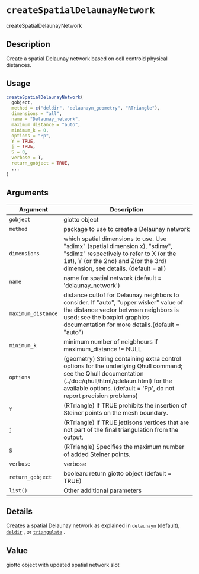 # `createSpatialDelaunayNetwork`

createSpatialDelaunayNetwork


## Description

Create a spatial Delaunay network based on cell centroid physical distances.


## Usage

```r
createSpatialDelaunayNetwork(
  gobject,
  method = c("deldir", "delaunayn_geometry", "RTriangle"),
  dimensions = "all",
  name = "Delaunay_network",
  maximum_distance = "auto",
  minimum_k = 0,
  options = "Pp",
  Y = TRUE,
  j = TRUE,
  S = 0,
  verbose = T,
  return_gobject = TRUE,
  ...
)
```


## Arguments

Argument      |Description
------------- |----------------
`gobject`     |     giotto object
`method`     |     package to use to create a Delaunay network
`dimensions`     |     which spatial dimensions to use. Use "sdimx" (spatial dimension x), "sdimy", "sdimz" respectively to refer to X (or the 1st), Y (or the 2nd) and Z(or the 3rd) dimension, see details. (default = all)
`name`     |     name for spatial network (default = 'delaunay_network')
`maximum_distance`     |     distance cuttof for Delaunay neighbors to consider. If "auto", "upper wisker" value of the distance vector between neighbors is used; see the boxplot graphics documentation for more details.(default = "auto")
`minimum_k`     |     minimum number of neigbhours if maximum_distance != NULL
`options`     |     (geometry) String containing extra control options for the underlying Qhull command; see the Qhull documentation (../doc/qhull/html/qdelaun.html) for the available options. (default = 'Pp', do not report precision problems)
`Y`     |     (RTriangle) If TRUE prohibits the insertion of Steiner points on the mesh boundary.
`j`     |     (RTriangle) If TRUE jettisons vertices that are not part of the final triangulation from the output.
`S`     |     (RTriangle) Specifies the maximum number of added Steiner points.
`verbose`     |     verbose
`return_gobject`     |     boolean: return giotto object (default = TRUE)
`list()`     |     Other additional parameters


## Details

Creates a spatial Delaunay network as explained in [`delaunayn`](#delaunayn) (default), [`deldir`](#deldir) , or [`triangulate`](#triangulate) .


## Value

giotto object with updated spatial network slot


